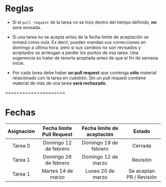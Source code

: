 # Reglas

- Si el `pull request` de la tarea no se hizo dentro del tiempo definido, **no** será revisada.

- Si una tarea no se acepta antes de la fecha límite de aceptación se tomará como nula. Es decir, pueden mandan sus correcciones en domingo a última hora, pero si sus cambios no son revisados y aceptados se arriesgan a perder los puntos de esa tarea. Una sugerencia es tratar de tenerla aceptada antes de que el fin de semana inicie.

- Por cada tarea debe haber **un pull request** que contenga **sólo** material relacionado con la tarea en cuestión. Sin un pull request contiene material de más de una tarea **será rechazado**.


=====================

# Fechas

|     Asignación     | Fecha límite Pull Request | Fecha límite de aceptación  |         Estado         |
|:------------------:|:------------------------:|:-----------------------:|:----------------------:|
|        Tarea 0     | Domingo 12 de febrero   |  Domingo 19 de febrero | Cerrada  |
|        Tarea 1     | Domingo 26 de febrero   |  Domingo 12 de marzo | Revisión |
|        Tarea 1     | Martes 14 de marzo   |  Lunes 20 de marzo | Se aceptan PR / Revisión |
